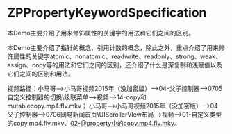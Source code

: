 # ZPPropertyKeywordSpecification
本Demo主要介绍了用来修饰属性的关键字的用法和它们之间的区别。

本Demo主要介绍了指针的概念、引用计数的概念，除此之外，重点介绍了用来修饰属性的关键字atomic、nonatomic、readwrite、readonly、strong、weak、assign、copy等的用法和它们之间的区别，还介绍了什么是深复制和浅赋值以及它们之间的区别和用法。

视频路径：小马哥——>小马哥视频2015年（没加密版）——>04-父子控制器——>0705自定义控制器的切换\级联菜单——>视频——>14-copy和mutablecopy.mp4.flv.mkv；
小马哥——>小马哥视频2015年（没加密版）——>04-父子控制器——>0706网易新闻首页\UIScrollerVIew布局——>视频——>01-自定义类型的copy.mp4.flv.mkv、02-@property中的copy.mp4.flv.mkv。
